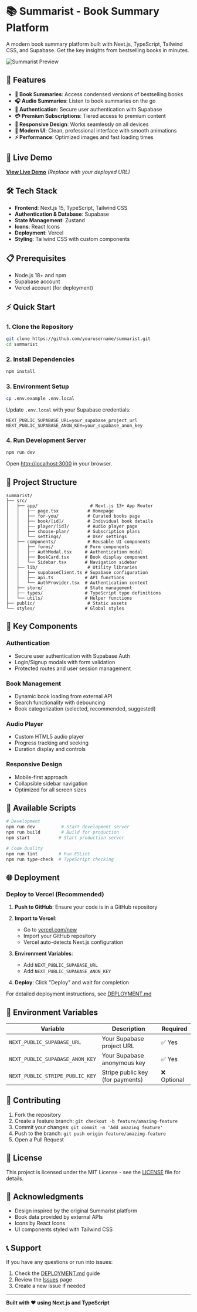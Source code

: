 # 📚 Summarist - Book Summary Platform

A modern book summary platform built with Next.js, TypeScript, Tailwind CSS, and Supabase. Get the key insights from bestselling books in minutes.

![Summarist Preview](https://via.placeholder.com/800x400/4F46E5/FFFFFF?text=Summarist+Dashboard)

## 🌟 Features

- **📖 Book Summaries**: Access condensed versions of bestselling books
- **🎧 Audio Summaries**: Listen to book summaries on the go
- **🔐 Authentication**: Secure user authentication with Supabase
- **💳 Premium Subscriptions**: Tiered access to premium content
- **📱 Responsive Design**: Works seamlessly on all devices
- **🎨 Modern UI**: Clean, professional interface with smooth animations
- **⚡ Performance**: Optimized images and fast loading times

## 🚀 Live Demo

**[View Live Demo](https://summarist.vercel.app)** *(Replace with your deployed URL)*

## 🛠️ Tech Stack

- **Frontend**: Next.js 15, TypeScript, Tailwind CSS
- **Authentication & Database**: Supabase
- **State Management**: Zustand
- **Icons**: React Icons
- **Deployment**: Vercel
- **Styling**: Tailwind CSS with custom components

## 📋 Prerequisites

- Node.js 18+ and npm
- Supabase account
- Vercel account (for deployment)

## ⚡ Quick Start

### 1. Clone the Repository

```bash
git clone https://github.com/yourusername/summarist.git
cd summarist
```

### 2. Install Dependencies

```bash
npm install
```

### 3. Environment Setup

```bash
cp .env.example .env.local
```

Update `.env.local` with your Supabase credentials:

```env
NEXT_PUBLIC_SUPABASE_URL=your_supabase_project_url
NEXT_PUBLIC_SUPABASE_ANON_KEY=your_supabase_anon_key
```

### 4. Run Development Server

```bash
npm run dev
```

Open [http://localhost:3000](http://localhost:3000) in your browser.

## 📁 Project Structure

```
summarist/
├── src/
│   ├── app/                    # Next.js 13+ App Router
│   │   ├── page.tsx           # Homepage
│   │   ├── for-you/           # Curated books page
│   │   ├── book/[id]/         # Individual book details
│   │   ├── player/[id]/       # Audio player page
│   │   ├── choose-plan/       # Subscription plans
│   │   └── settings/          # User settings
│   ├── components/            # Reusable UI components
│   │   ├── forms/            # Form components
│   │   ├── AuthModal.tsx     # Authentication modal
│   │   ├── BookCard.tsx      # Book display component
│   │   └── Sidebar.tsx       # Navigation sidebar
│   ├── lib/                   # Utility libraries
│   │   ├── supabaseClient.ts # Supabase configuration
│   │   ├── api.ts            # API functions
│   │   └── AuthProvider.tsx  # Authentication context
│   ├── store/                # State management
│   ├── types/                # TypeScript type definitions
│   └── utils/                # Helper functions
├── public/                    # Static assets
└── styles/                   # Global styles
```

## 🎨 Key Components

### Authentication
- Secure user authentication with Supabase Auth
- Login/Signup modals with form validation
- Protected routes and user session management

### Book Management
- Dynamic book loading from external API
- Search functionality with debouncing
- Book categorization (selected, recommended, suggested)

### Audio Player
- Custom HTML5 audio player
- Progress tracking and seeking
- Duration display and controls

### Responsive Design
- Mobile-first approach
- Collapsible sidebar navigation
- Optimized for all screen sizes

## 🔧 Available Scripts

```bash
# Development
npm run dev          # Start development server
npm run build        # Build for production
npm start           # Start production server

# Code Quality
npm run lint        # Run ESLint
npm run type-check  # TypeScript checking
```

## 🌐 Deployment

### Deploy to Vercel (Recommended)

1. **Push to GitHub**: Ensure your code is in a GitHub repository

2. **Import to Vercel**:
   - Go to [vercel.com/new](https://vercel.com/new)
   - Import your GitHub repository
   - Vercel auto-detects Next.js configuration

3. **Environment Variables**:
   - Add `NEXT_PUBLIC_SUPABASE_URL`
   - Add `NEXT_PUBLIC_SUPABASE_ANON_KEY`

4. **Deploy**: Click "Deploy" and wait for completion

For detailed deployment instructions, see [DEPLOYMENT.md](./DEPLOYMENT.md)

## 🔐 Environment Variables

| Variable | Description | Required |
|----------|-------------|----------|
| `NEXT_PUBLIC_SUPABASE_URL` | Your Supabase project URL | ✅ Yes |
| `NEXT_PUBLIC_SUPABASE_ANON_KEY` | Your Supabase anonymous key | ✅ Yes |
| `NEXT_PUBLIC_STRIPE_PUBLIC_KEY` | Stripe public key (for payments) | ❌ Optional |

## 🤝 Contributing

1. Fork the repository
2. Create a feature branch: `git checkout -b feature/amazing-feature`
3. Commit your changes: `git commit -m 'Add amazing feature'`
4. Push to the branch: `git push origin feature/amazing-feature`
5. Open a Pull Request

## 📄 License

This project is licensed under the MIT License - see the [LICENSE](LICENSE) file for details.

## 🙏 Acknowledgments

- Design inspired by the original Summarist platform
- Book data provided by external APIs
- Icons by React Icons
- UI components styled with Tailwind CSS

## 📞 Support

If you have any questions or run into issues:

1. Check the [DEPLOYMENT.md](./DEPLOYMENT.md) guide
2. Review the [Issues](https://github.com/yourusername/summarist/issues) page
3. Create a new issue if needed

---

**Built with ❤️ using Next.js and TypeScript**
